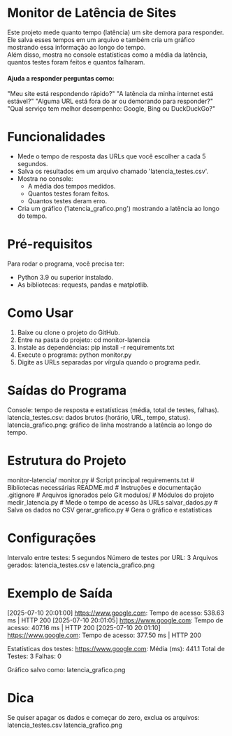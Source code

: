 # Monitor de Latência de Sites
Este projeto mede quanto tempo (latência) um site demora para responder.  
Ele salva esses tempos em um arquivo e também cria um gráfico mostrando essa informação ao longo do tempo.  
Além disso, mostra no console estatísticas como a média da latência, quantos testes foram feitos e quantos falharam.

#### Ajuda a responder perguntas como:
"Meu site está respondendo rápido?"
"A latência da minha internet está estável?"
"Alguma URL está fora do ar ou demorando para responder?"
"Qual serviço tem melhor desempenho: Google, Bing ou DuckDuckGo?"


# Funcionalidades
- Mede o tempo de resposta das URLs que você escolher a cada 5 segundos.
- Salva os resultados em um arquivo chamado 'latencia_testes.csv'.
- Mostra no console:
  - A média dos tempos medidos.
  - Quantos testes foram feitos.
  - Quantos testes deram erro.
- Cria um gráfico ('latencia_grafico.png') mostrando a latência ao longo do tempo.

# Pré-requisitos
Para rodar o programa, você precisa ter:
- Python 3.9 ou superior instalado.
- As bibliotecas: requests, pandas e matplotlib.

# Como Usar
1. Baixe ou clone o projeto do GitHub.
2. Entre na pasta do projeto:
  cd monitor-latencia
3. Instale as dependências:
  pip install -r requirements.txt
4. Execute o programa:
  python monitor.py
5. Digite as URLs separadas por vírgula quando o programa pedir.

# Saídas do Programa
Console: tempo de resposta e estatísticas (média, total de testes, falhas).
latencia_testes.csv: dados brutos (horário, URL, tempo, status).
latencia_grafico.png: gráfico de linha mostrando a latência ao longo do tempo.

# Estrutura do Projeto
  monitor-latencia/
  monitor.py               # Script principal
  requirements.txt         # Bibliotecas necessárias
  README.md                # Instruções e documentação
  .gitignore               # Arquivos ignorados pelo Git
  modulos/                 # Módulos do projeto
    medir_latencia.py    # Mede o tempo de acesso às URLs
    salvar_dados.py      # Salva os dados no CSV
    gerar_grafico.py     # Gera o gráfico e estatísticas

# Configurações
Intervalo entre testes: 5 segundos
Número de testes por URL: 3
Arquivos gerados: latencia_testes.csv e latencia_grafico.png

# Exemplo de Saída
  [2025-07-10 20:01:00] https://www.google.com: Tempo de acesso: 538.63 ms | HTTP 200
  [2025-07-10 20:01:05] https://www.google.com: Tempo de acesso: 407.16 ms | HTTP 200
  [2025-07-10 20:01:10] https://www.google.com: Tempo de acesso: 377.50 ms | HTTP 200
    
  Estatísticas dos testes:
  https://www.google.com:
    Média (ms): 441.1
    Total de Testes: 3
    Falhas: 0
      
  Gráfico salvo como: latencia_grafico.png

# Dica
Se quiser apagar os dados e começar do zero, exclua os arquivos:
  latencia_testes.csv
  latencia_grafico.png

